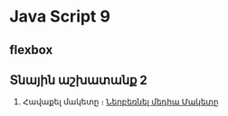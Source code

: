 # Java Script 9

## flexbox 








## Տնային աշխատանք 2

1. Հավաքել մակետը ։
<a href="./files/Prechu - Minimal Responsive Website Template For Free Download - cssauthor.com.psd" rel="nofollow" target="_blank" >Ներբեռնել մեդիա Մակետը</a>



